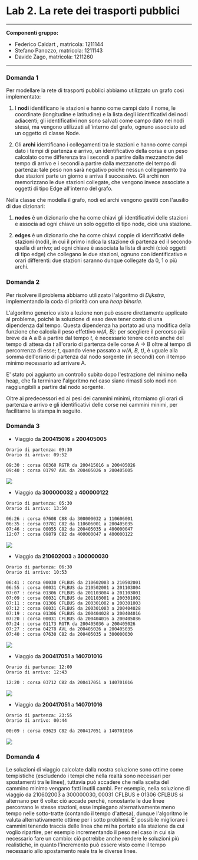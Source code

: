 # Lab 2. La rete dei trasporti pubblici

***
**Componenti gruppo:**

- Federico Caldart , matricola: 1211144
- Stefano Panozzo, matricola: 1211143
- Davide Zago, matricola: 1211260


***

### Domanda 1

Per modellare la rete di trasporti pubblici abbiamo utilizzato un grafo così implementato:

1. I **nodi** identificano le stazioni e hanno come campi dato il nome, le coordinate (longitudine e latitudine) e la lista degli identificativi dei nodi adiacenti; gli identificativi non sono salvati come campo dato nei nodi stessi, ma vengono utilizzati all'interno del grafo, ognuno associato ad un oggetto di classe Node.

2. Gli **archi** identificano i collegamenti tra le stazioni e hanno come campi dato i tempi di partenza e arrivo, un identificativo della corsa e un peso calcolato come differenza tra i secondi a partire dalla mezzanotte del tempo di arrivo e i secondi a partire dalla mezzanotte del tempo di partenza: tale peso non sarà negativo poichè nessun collegamento tra due stazioni parte un giorno e arriva il successivo. Gli archi non memorizzano le due stazioni collegate, che vengono invece associate a oggetti di tipo Edge all'interno del grafo.

Nella classe che modella il grafo, nodi ed archi vengono gestiti con l'ausilio di due dizionari:

1. **nodes** è un dizionario che ha come chiavi gli identificativi delle stazioni e associa ad ogni chiave un solo oggetto di tipo node, cioè una stazione.

2. **edges** è un dizionario che ha come chiavi coppie di identificativi delle stazioni (nodi), in cui il primo indica la stazione di partenza ed il secondo quella di arrivo; ad ogni chiave è associata la lista di archi (cioè oggetti di tipo edge) che collegano le due stazioni, ognuno con identificativo e orari differenti: due stazioni saranno dunque collegate da 0, 1 o più archi.

### Domanda 2

Per risolvere il problema abbiamo utilizzato l'algoritmo di *Dijkstra*, implementando la coda di priorità con una *heap binaria*.

L'algoritmo generico visto a lezione non può essere direttamente applicato al problema, poichè la soluzione di esso deve tener conto di una dipendenza dal tempo.
Questa dipendenza ha portato ad una modifica della funzione che calcola il peso effettivo *w(A, B)*: per scegliere il percorso più breve da A a B a partire dal tempo *t*, è necessario tenere conto anche del tempo di attesa da *t* all'orario di partenza delle corse A -> B oltre al tempo di percorrenza di esse; *t*, quando viene passato a *w(A, B, t)*, è uguale alla somma dell'orario  di partenza dal nodo sorgente (in secondi) con il tempo minimo necessario ad arrivare A.

E' stato poi aggiunto un controllo subito dopo l'estrazione del minimo nella heap, che fa terminare l'algoritmo nel caso siano rimasti solo nodi non raggiungibili a partire dal nodo sorgente.

Oltre ai predecessori ed ai pesi dei cammini minimi, ritorniamo gli orari di partenza e arrivo e gli identificativi delle corse nei cammini minimi, per facilitarne la stampa in seguito.


### Domanda 3

- Viaggio da **200415016** a **200405005**
~~~~ 
Orario di partenza: 09:30
Orario di arrivo: 09:52

09:30 : corsa 00360 RGTR da 200415016 a 200405026
09:40 : corsa 01797 AVL da 200405026 a 200405005
~~~~
![](Immagini/200415016to200405005.png)

- Viaggio da **300000032** a **400000122**
~~~~ 
Orario di partenza: 05:30
Orario di arrivo: 13:50

06:26 : corsa 07608 C88 da 300000032 a 110606001
06:35 : corsa 03781 C82 da 110606001 a 200405035
07:46 : corsa 00055 C82 da 200405035 a 400000047
12:07 : corsa 09879 C82 da 400000047 a 400000122
~~~~
![](Immagini/300000032to400000122.png)

- Viaggio da **210602003** a **300000030**
~~~~ 
Orario di partenza: 06:30
Orario di arrivo: 10:53

06:41 : corsa 00030 CFLBUS da 210602003 a 210502001
06:55 : corsa 00031 CFLBUS da 210502001 a 201103004
07:07 : corsa 01306 CFLBUS da 201103004 a 201103001
07:09 : corsa 00031 CFLBUS da 201103001 a 200301002
07:11 : corsa 01306 CFLBUS da 200301002 a 200301003
07:12 : corsa 00031 CFLBUS da 200301003 a 200404028
07:19 : corsa 01306 CFLBUS da 200404028 a 200404016
07:20 : corsa 00031 CFLBUS da 200404016 a 200405036
07:24 : corsa 01173 RGTR da 200405036 a 200405026
07:27 : corsa 04278 AVL da 200405026 a 200405035
07:40 : corsa 07630 C82 da 200405035 a 300000030
~~~~
![](Immagini/210602003to300000030.png)

- Viaggio da **200417051** a **140701016**
~~~~ 
Orario di partenza: 12:00
Orario di arrivo: 12:43

12:20 : corsa 03712 C82 da 200417051 a 140701016
~~~~
![](Immagini/200417051to14070101612:00.png)


- Viaggio da **200417051** a **140701016**
~~~~ 
Orario di partenza: 23:55
Orario di arrivo: 00:44

00:09 : corsa 03623 C82 da 200417051 a 140701016
~~~~
![](Immagini/200417051to14070101623:55.png)




### Domanda 4

Le soluzioni di viaggio calcolate dalla nostra soluzione sono ottime come tempistiche (escludendo i tempi che nella realtà sono necessari per spostamenti tra le linee), tuttavia può accadere che nella scelta del cammino minimo vengano fatti inutili cambi. Per esempio, nella soluzione di viaggio da 210602003 a 300000030, 00031 CFLBUS e 01306 CFLBUS si alternano per 6 volte: ciò accade perchè, nonostante le due linee percorrano le stesse stazioni, esse impiegano alternativamente meno tempo nelle sotto-tratte (contando il tempo d'attesa), dunque l'algoritmo le valuta alternativamente ottime per i sotto problemi.
E' possibile migliorare i cammini tenendo traccia delle linea che mi ha portato alla stazione da cui voglio ripartire, per esempio incrementando il peso nel caso in cui sia necessario fare un cambio: ciò potrebbe anche rendere le soluzioni più realistiche, in quanto l'incremento può essere visto come il tempo necessario allo spostamento reale tra le diverse linee.









